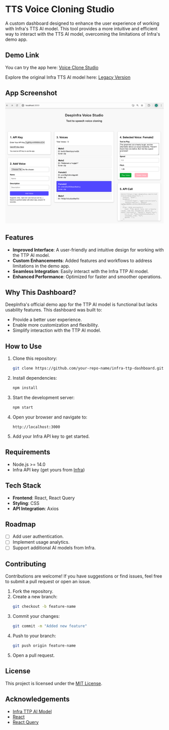 # TTS Voice Cloning Studio

A custom dashboard designed to enhance the user experience of working with Infra's TTS AI model. This tool provides a more intuitive and efficient way to interact with the TTS AI model, overcoming the limitations of Infra's demo app.

## Demo Link
You can try the app here:
[Voice Clone Studio](https://main.d17y0kc12abj2s.amplifyapp.com/)

Explore the original Infra TTS AI model here:
[Legacy Version](https://deepinfra.com/deepinfra/tts?version=6c2b0d75eae4b7047358e3b6bd9325f857d43f77)

## App Screenshot

![App Screenshot](example.png)

## Features

- **Improved Interface**: A user-friendly and intuitive design for working with the TTP AI model.
- **Custom Enhancements**: Added features and workflows to address limitations in the demo app.
- **Seamless Integration**: Easily interact with the Infra TTP AI model.
- **Enhanced Performance**: Optimized for faster and smoother operations.

## Why This Dashboard?

DeepInfra's official demo app for the TTP AI model is functional but lacks usability features. This dashboard was built to:

- Provide a better user experience.
- Enable more customization and flexibility.
- Simplify interaction with the TTP AI model.

## How to Use

1. Clone this repository:
   ```bash
   git clone https://github.com/your-repo-name/infra-ttp-dashboard.git
   ```

2. Install dependencies:
   ```bash
   npm install
   ```

3. Start the development server:
   ```bash
   npm start
   ```

4. Open your browser and navigate to:
   ```
   http://localhost:3000
   ```

5. Add your Infra API key to get started.

## Requirements

- Node.js >= 14.0
- Infra API key (get yours from [Infra](https://deepinfra.com/dash/api_keys))

## Tech Stack

- **Frontend**: React, React Query
- **Styling**: CSS
- **API Integration**: Axios

## Roadmap

- [ ] Add user authentication.
- [ ] Implement usage analytics.
- [ ] Support additional AI models from Infra.

## Contributing

Contributions are welcome! If you have suggestions or find issues, feel free to submit a pull request or open an issue.

1. Fork the repository.
2. Create a new branch:
   ```bash
   git checkout -b feature-name
   ```
3. Commit your changes:
   ```bash
   git commit -m "Added new feature"
   ```
4. Push to your branch:
   ```bash
   git push origin feature-name
   ```
5. Open a pull request.

## License

This project is licensed under the [MIT License](LICENSE).

## Acknowledgements

- [Infra TTP AI Model](https://deepinfra.com/deepinfra/tts?version=6c2b0d75eae4b7047358e3b6bd9325f857d43f77)
- [React](https://reactjs.org/)
- [React Query](https://react-query.tanstack.com/)
